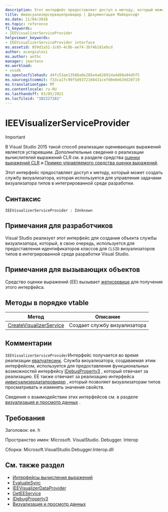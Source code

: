 ```yaml
---
description: Этот интерфейс предоставляет доступ к методу, который может создать службу визуализатора, которая используется для управления задачами визуализатора типов в интегрированной среде разработки.
title: Иивисуализерсервицепровидер | Документация Майкрософт
ms.date: 11/04/2016
ms.topic: reference
f1_keywords:
- IEEVisualizerServiceProvider
helpviewer_keywords:
- IEEVisualizerServiceProvider interface
ms.assetid: 859d1a51-1c65-4c8b-ae74-3b74b181ebcd
author: acangialosi
ms.author: anthc
manager: jmartens
ms.workload:
- vssdk
ms.openlocfilehash: d4fc53ae13588a0e285e4a62691da4d88a94d5f5
ms.sourcegitcommit: f33ca1fc99f5d9372166431cefd0e0e639d20719
ms.translationtype: MT
ms.contentlocale: ru-RU
ms.lasthandoff: 03/05/2021
ms.locfileid: "102227181"
---
```

# <a name="ieevisualizerserviceprovider"></a>IEEVisualizerServiceProvider
> [!IMPORTANT]
> В Visual Studio 2015 такой способ реализации оценивающих выражений является устаревшим. Дополнительные сведения о реализации вычислителей выражений CLR см. в разделе средства [оценки выражений CLR](https://github.com/Microsoft/ConcordExtensibilitySamples/wiki/CLR-Expression-Evaluators) и [Пример управляемого средства оценки выражений](https://github.com/Microsoft/ConcordExtensibilitySamples/wiki/Managed-Expression-Evaluator-Sample).

 Этот интерфейс предоставляет доступ к методу, который может создать службу визуализатора, которая используется для управления задачами визуализатора типов в интегрированной среде разработки.

## <a name="syntax"></a>Синтаксис

```
IEEVisualizerServiceProvider : IUnknown
```

## <a name="notes-for-implementers"></a>Примечания для разработчиков
 Visual Studio реализует этот интерфейс для создания объекта службы визуализатора, который, в свою очередь, используется для предоставления идентификаторов классов для `CLSID` визуализаторов типов в интегрированной среде разработки Visual Studio.

## <a name="notes-for-callers"></a>Примечания для вызывающих объектов
 Средство оценки выражений (EE) вызывает [жетисервице](../../../extensibility/debugger/reference/idebugbinder3-geteeservice.md) для получения этого интерфейса.

## <a name="methods-in-vtable-order"></a>Методы в порядке vtable

|Метод|Описание|
|------------|-----------------|
|[CreateVisualizerService](../../../extensibility/debugger/reference/ieevisualizerserviceprovider-createvisualizerservice.md)|Создает службу визуализатора|

## <a name="remarks"></a>Комментарии
 `IEEVisualizerServiceProvider`Интерфейс получается во время реализации [евалуатесинк](../../../extensibility/debugger/reference/idebugparsedexpression-evaluatesync.md). Служба визуализатора, создаваемая этим интерфейсом, используется для предоставления функциональных возможностей интерфейсу [IDebugProperty3](../../../extensibility/debugger/reference/idebugproperty3.md) , который отвечает за реализацию. EE также отвечает за реализацию интерфейса [иивисуализердатапровидер](../../../extensibility/debugger/reference/ieevisualizerdataprovider.md) , который позволяет визуализаторам типов просматривать и изменять значения свойств.

 Сведения о взаимодействии этих интерфейсов см. в разделе [визуализация и просмотр данных](../../../extensibility/debugger/visualizing-and-viewing-data.md) .

## <a name="requirements"></a>Требования
 Заголовок: ee. h

 Пространство имен: Microsoft. VisualStudio. Debugger. Interop

 Сборка: Microsoft.VisualStudio.Debugger.Interop.dll

## <a name="see-also"></a>См. также раздел
- [Интерфейсы вычисления выражений](../../../extensibility/debugger/reference/expression-evaluation-interfaces.md)
- [EvaluateSync](../../../extensibility/debugger/reference/idebugparsedexpression-evaluatesync.md)
- [IEEVisualizerDataProvider](../../../extensibility/debugger/reference/ieevisualizerdataprovider.md)
- [GetEEService](../../../extensibility/debugger/reference/idebugbinder3-geteeservice.md)
- [IDebugProperty3](../../../extensibility/debugger/reference/idebugproperty3.md)
- [Визуализация и просмотр данных](../../../extensibility/debugger/visualizing-and-viewing-data.md)
